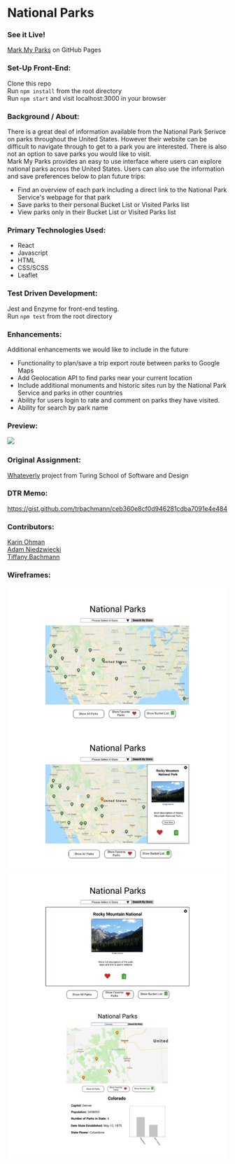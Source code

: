 # National Parks


### See it Live!
[Mark My Parks](https://kaohman.github.io/national-parks/) on GitHub Pages
### Set-Up Front-End:
Clone this repo  
Run `npm install` from the root directory  
Run `npm start` and visit localhost:3000 in your browser

### Background / About:
There is a great deal of information available from the National Park Serivce on parks throughout the United States. However their website can be difficult to navigate through to get to a park you are interested. There is also not an option to save parks you would like to visit.  
Mark My Parks provides an easy to use interface where users can explore national parks across the United States. Users can also use the information and save preferences below to plan future trips: 
 * Find an overview of each park including a direct link to the National Park Service's webpage for that park  
 * Save parks to their personal Bucket List or Visited Parks list 
 * View parks only in their Bucket List or Visited Parks list
### Primary Technologies Used:
 - React
 - Javascript
 - HTML
 - CSS/SCSS
 - Leaflet

### Test Driven Development:
Jest and Enzyme for front-end testing.  
Run `npm test` from the root directory
### Enhancements:
Additional enhancements we would like to include in the future
* Functionality to plan/save a trip export route between parks to Google Maps  
* Add Geolocation API to find parks near your current location  
* Include additional monuments and historic sites run by the National Park Service and parks in other countries  
* Ability for users login to rate and comment on parks they have visited.
* Ability for search by park name
### Preview:
![](./public/readme-assets/mark-my-parks-demo.gif)

### Original Assignment:
[Whateverly](http://frontend.turing.io/projects/whateverly.html) project from Turing School of Software and Design

### DTR Memo:
https://gist.github.com/trbachmann/ceb360e8cf0d946281cdba7091e4e484


### Contributors:
[Karin Ohman](https://github.com/kaohman)  
[Adam Niedzwiecki](https://github.com/AdamN8142)  
[Tiffany Bachmann](https://github.com/trbachmann)


### Wireframes:
![Original wireframes](./public/readme-assets/wireframes-1.png)  
![Original wireframes cont](./public/readme-assets/wireframes-2.png)
